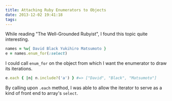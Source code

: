 ```yaml
---
title: Attaching Ruby Enumerators to Objects
date: 2013-12-02 19:41:18
tags:
---
```

While reading "The Well-Grounded Rubyist", I found this topic quite interesting.

``` ruby
names = %w{ David Black Yukihiro Matsumoto }
e = names.enum_for(:select)
```

I could call `enum_for` on the object from which I want the enumerator to draw its iterations.

``` ruby
e.each { |n| n.include?('a') } #=> ["David", "Black", "Matsumoto"]
```

By calling upon `.each` method, I was able to allow the iterator to serve as a kind of front end to array's `select`.
